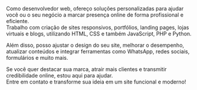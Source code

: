 Como desenvolvedor web, ofereço soluções personalizadas para ajudar você ou o seu negócio a marcar presença online de forma profissional e eficiente.  
Trabalho com criação de sites responsivos, portfólios, landing pages, lojas virtuais e blogs, utilizando HTML, CSS e também JavaScript, PHP e Python.

Além disso, posso ajustar o design do seu site, melhorar o desempenho, atualizar conteúdos e integrar ferramentas como WhatsApp, redes sociais, formulários e muito mais.

Se você quer destacar sua marca, atrair mais clientes e transmitir credibilidade online, estou aqui para ajudar.  
Entre em contato e transforme sua ideia em um site funcional e moderno!
